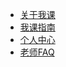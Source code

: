 * [关于我课](/)
* [我课指南](/guide.md "你想知道的关于我课的一切都在这里")
* [个人中心](/personal_center.md)
* [老师FAQ](teacher/faq.md)